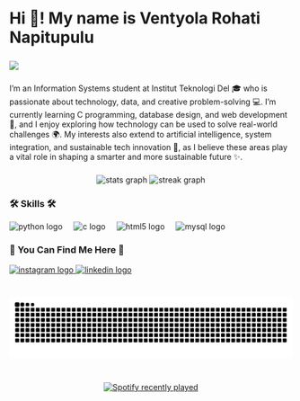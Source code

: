 

<!--
**VentyolaNapitupulu/VentyolaNapitupulu** is a ✨ _special_ ✨ repository because its `README.md` (this file) appears on your GitHub profile.

Here are some ideas to get you started:

- 🔭 I’m currently working on ...
- 🌱 I’m currently learning ...
- 👯 I’m looking to collaborate on ...
- 🤔 I’m looking for help with ...
- 💬 Ask me about ...
- 📫 How to reach me: ...
- 😄 Pronouns: ...
- ⚡ Fun fact: ...
-->

<h1 align="left">Hi 👋! My name is Ventyola Rohati Napitupulu</h1>

###

<img align="center" height="150" src="https://media.giphy.com/media/v1.Y2lkPTc5MGI3NjExczd2Y2Ezcm5ncHBwdHV1ODhrZjB0NXZlMjEwbGltYXlleXhhcWxpMyZlcD12MV9naWZzX3NlYXJjaCZjdD1n/JqmupuTVZYaQX5s094/giphy.gif"  />

###

<p align="left">I’m an Information Systems student at Institut Teknologi Del 🎓 who is passionate about technology, data, and creative problem-solving 💻. I’m currently learning C programming, database design, and web development 🌱, and I enjoy exploring how technology can be used to solve real-world challenges 🌍. My interests also extend to artificial intelligence, system integration, and sustainable tech innovation 🚀, as I believe these areas play a vital role in shaping a smarter and more sustainable future ✨.</p>

###

<div align="center">
  <img src="https://github-readme-stats.vercel.app/api?username=VentyolaNapitupulu&hide_title=false&hide_rank=true&show_icons=true&include_all_commits=true&count_private=true&disable_animations=false&theme=material-palenight&locale=en&hide_border=false" height="150" alt="stats graph"  />
  <img src="https://streak-stats.demolab.com?user=VentyolaNapitupulu&locale=en&mode=weekly&theme=material-palenight&hide_border=false&border_radius=5" height="150" alt="streak graph"  />
</div>

### 🛠️ Skills 🛠️
<div align="left">
  <img src="https://cdn.jsdelivr.net/gh/devicons/devicon/icons/python/python-original.svg" height="30" alt="python logo"  />
  <img width="12" />
  <img src="https://cdn.jsdelivr.net/gh/devicons/devicon/icons/c/c-original.svg" height="30" alt="c logo"  />
  <img width="12" />
  <img src="https://cdn.jsdelivr.net/gh/devicons/devicon/icons/html5/html5-original.svg" height="30" alt="html5 logo"  />
  <img width="12" />
  <img src="https://cdn.jsdelivr.net/gh/devicons/devicon/icons/mysql/mysql-original.svg" height="30" alt="mysql logo"  />
</div>

### 📱 You Can Find Me Here 📱

<div align="left">
  <a href="https://www.instagram.com/ventyola_napitupulu?igsh=MXVlbzZhbDh4czlkdQ==" target="_blank">
    <img src="https://img.shields.io/static/v1?message=Instagram&logo=instagram&label=&color=E4405F&logoColor=purple&labelColor=&style=for-the-badge" height="35" alt="instagram logo"  />
  </a>
  <a href="www.linkedin.com/in/ventyola-rohati-napitupulu-203855340" target="_blank">
    <img src="https://img.shields.io/static/v1?message=LinkedIn&logo=linkedin&label=&color=0077B5&logoColor=white&labelColor=&style=for-the-badge" height="35" alt="linkedin logo"  />
  </a>
</div>

###

<br clear="both">

<img src="https://raw.githubusercontent.com/VentyolaNapitupulu/VentyolaNapitupulu/output/snake.svg" alt="Snake animation" />

###

<br clear="both">

<div align="center">
  <a href="https://open.spotify.com/user/Ventyolaa">
    <img src="https://spotify-recently-played-readme.vercel.app/api?user=Ventyolaa&count=2" alt="Spotify recently played"  />
  </a>
</div>

###